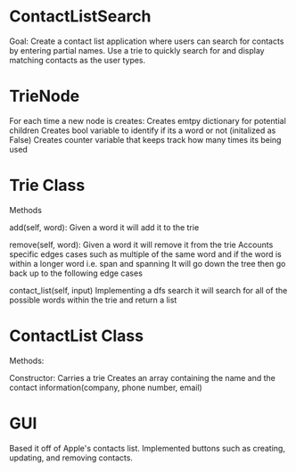 # ContactListSearch
Goal: Create a contact list application where users can search for contacts by entering partial names. Use a trie to quickly search for and display matching contacts as the user types.

# TrieNode
For each time a new node is creates:
Creates emtpy dictionary for potential children
Creates bool variable to identify if its a word or not (initalized as False)
Creates counter variable that keeps track how many times its being used

# Trie Class
Methods

add(self, word):
Given a word it will add it to the trie

remove(self, word):
Given a word it will remove it from the trie
Accounts specific edges cases such as multiple of the same word and if the word is within a longer word i.e. span and spanning
It will go down the tree then go back up to the following edge cases

contact_list(self, input)
Implementing a dfs search it will search for all of the possible words within the trie and return a list

# ContactList Class
Methods:

Constructor:
Carries a trie
Creates an array containing the name and the contact information(company, phone number, email)

# GUI
Based it off of Apple's contacts list.
Implemented buttons such as creating, updating, and removing contacts.

